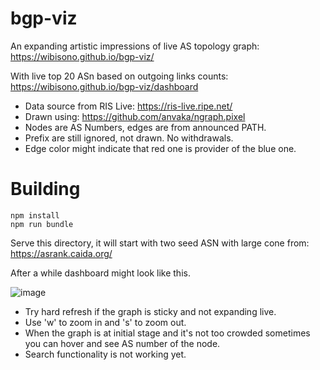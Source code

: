 # bgp-viz

An expanding artistic impressions of live AS topology graph: 
https://wibisono.github.io/bgp-viz/



With live top 20 ASn based on outgoing links counts:
https://wibisono.github.io/bgp-viz/dashboard

* Data source from RIS Live: https://ris-live.ripe.net/
* Drawn using: https://github.com/anvaka/ngraph.pixel
* Nodes are AS Numbers, edges are from announced PATH.
* Prefix are still ignored, not drawn. No withdrawals.
* Edge color might indicate that red one is provider of the blue one.

# Building

```
npm install
npm run bundle
```

Serve this directory, it will start with two seed ASN with large cone from: https://asrank.caida.org/

After a while dashboard might look like this.

![image](https://user-images.githubusercontent.com/566147/201327585-7e0840fb-7c31-4b56-8785-e49ff29083e4.png)


* Try hard refresh if the graph is sticky and not expanding live.
* Use 'w' to zoom in and 's' to zoom out.
* When the graph is at initial stage and it's not too crowded sometimes you can hover and see AS number of the node.
* Search functionality is not working yet.


